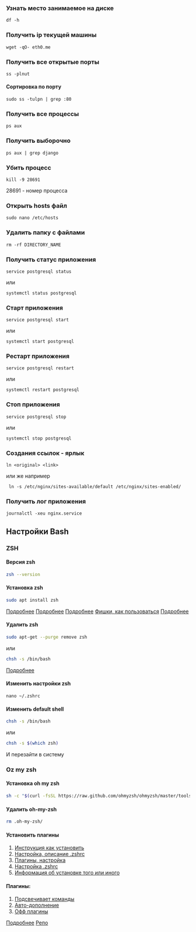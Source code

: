 ### Узнать место занимаемое на диске
`df -h`

### Получить ip текущей машины
```
wget -qO- eth0.me
```

### Получить все открытые порты 
```ss -plnut```
#### Сортировка по порту
```sudo ss -tulpn | grep :80```

### Получить все процессы
```
ps aux
```

### Получить выборочно
```
ps aux | grep django
```
    
### Убить процесс
```
kill -9 28691
```
28691 - номер процесса


### Открыть hosts файл
```
sudo nano /etc/hosts
```

### Удалить папку с файлами
```
rm -rf DIRECTORY_NAME
```

### Получить статус приложения
```
service postgresql status
```
или
```
systemctl status postgresql
```

### Старт приложения
```
service postgresql start
```
или
```
systemctl start postgresql
```

### Рестарт приложения
```
service postgresql restart
```
или
```
systemctl restart postgresql
```

### Стоп приложения
```
service postgresql stop
```
или
```
systemctl stop postgresql
```

### Cоздания ссылок - ярлык
```
ln <original> <link>
```
или же например
```
 ln -s /etc/nginx/sites-available/default /etc/nginx/sites-enabled/
 ```
 
 ### Получить лог приложения
 ```
 journalctl -xeu nginx.service
 ```

## Настройки Bash
### ZSH
#### Версия zsh
```bash
zsh --version
```
#### Установка zsh
```bash
sudo apt install zsh
```
[Подробнее](https://losst.ru/nastrojka-zsh-i-oh-my-zsh)
[Подробнее](http://members.wolfram.com/meng/pages/computing/installing_and_configuring/installing_and_configuring_zsh/#.YXkjI5ozZhG)
[Подробнее](https://www.youtube.com/watch?v=HgI_DJEX0rk)
[Фишки, как пользоваться](https://www.youtube.com/watch?v=f3WUVtcR8YE)
[Подробнее]()

#### Удалить zsh
```bash
sudo apt-get --purge remove zsh
```
или
```bash
chsh -s /bin/bash
```
[Подробнее](https://ubuntugeeks.com/questions/156577/remove-zsh-from-ubuntu-16-04)

#### Изменить настройки zsh
```
nano ~/.zshrc
```

#### Изменить default shell
```bash
chsh -s /bin/bash
```
или
```bash
chsh -s $(which zsh)
```
И перезайти в систему

### Oz my zsh
#### Установка oh my zsh
```bash 
sh -c "$(curl -fsSL https://raw.github.com/ohmyzsh/ohmyzsh/master/tools/install.sh)"
```

#### Удалить oh-my-zsh
```bash
rm .oh-my-zsh/
```

#### Установить плагины
1. [Инструкция как установить](https://youtu.be/ZNHkS4EnXhQ)
2. [Настройка, описание .zshrc](https://dev-props.com/notes/zsh/)
5. [Плагины, настройка](https://losst.ru/nastrojka-zsh-i-oh-my-zsh)
6. [Настройка .zshrc](https://niklan.net/blog/149)
7. [Информация об установке того или иного](https://wiki.rtzra.ru/ubuntu/zsh-oh-my-zsh)


#### Плагины:
1. [Подсвечивает команды](https://github.com/zsh-users/zsh-syntax-highlighting/blob/master/INSTALL.md)
2. [Авто-дополнение](https://github.com/zsh-users/zsh-autosuggestions/blob/master/INSTALL.md)
3. [Офф плагины](https://github.com/ohmyzsh/ohmyzsh/wiki/Plugins)


[Подробнее](https://ohmyz.sh/#install)
[Репо](https://github.com/ohmyzsh/ohmyzsh)
